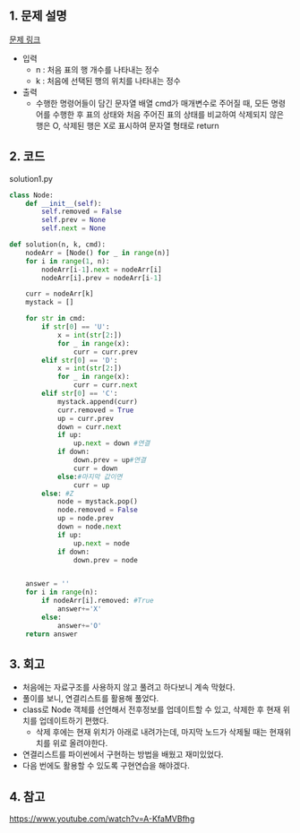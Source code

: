 ## 1. 문제 설명

[문제 링크](https://programmers.co.kr/learn/courses/30/lessons/81303)

- 입력
  - n : 처음 표의 행 개수를 나타내는 정수
  - k : 처음에 선택된 행의 위치를 나타내는 정수
- 출력
  - 수행한 명령어들이 담긴 문자열 배열 cmd가 매개변수로 주어질 때, 모든 명령어를 수행한 후 표의 상태와 처음 주어진 표의 상태를 비교하여 삭제되지 않은 행은 O, 삭제된 행은 X로 표시하여 문자열 형태로 return

## 2. 코드

solution1.py

```python
class Node:
    def __init__(self):
        self.removed = False
        self.prev = None
        self.next = None

def solution(n, k, cmd):
    nodeArr = [Node() for _ in range(n)]
    for i in range(1, n):
        nodeArr[i-1].next = nodeArr[i]
        nodeArr[i].prev = nodeArr[i-1]

    curr = nodeArr[k]
    mystack = []

    for str in cmd:
        if str[0] == 'U':
            x = int(str[2:])
            for _ in range(x):
                curr = curr.prev
        elif str[0] == 'D':
            x = int(str[2:])
            for _ in range(x):
                curr = curr.next
        elif str[0] == 'C':
            mystack.append(curr)
            curr.removed = True
            up = curr.prev
            down = curr.next
            if up:
                up.next = down #연결
            if down:
                down.prev = up#연결
                curr = down
            else:#마지막 값이면
                curr = up
        else: #Z
            node = mystack.pop()
            node.removed = False
            up = node.prev
            down = node.next
            if up:
                up.next = node
            if down:
                down.prev = node


    answer = ''
    for i in range(n):
        if nodeArr[i].removed: #True
            answer+='X'
        else:
            answer+='O'
    return answer
```

## 3. 회고

- 처음에는 자료구조를 사용하지 않고 풀려고 하다보니 계속 막혔다.
- 풀이를 보니, 연결리스트를 활용해 풀었다.
- class로 Node 객체를 선언해서 전후정보를 업데이트할 수 있고, 삭제한 후 현재 위치를 업데이트하기 편했다.
  - 삭제 후에는 현재 위치가 아래로 내려가는데, 마지막 노드가 삭제될 때는 현재위치를 위로 올려야한다.
- 연결리스트를 파이썬에서 구현하는 방법을 배웠고 재미있었다.
- 다음 번에도 활용할 수 있도록 구현연습을 해야겠다.

## 4. 참고

https://www.youtube.com/watch?v=A-KfaMVBfhg
